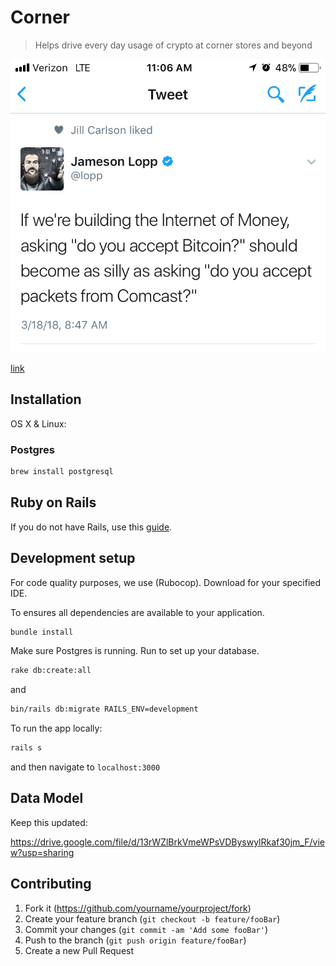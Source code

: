 # Corner
> Helps drive every day usage of crypto at corner stores and beyond

![tweet](https://github.com/helios-coop/corner/blob/master/app/assets/images/jamseson_lopp_tweet.jpg?raw=true)

[link](https://twitter.com/lopp/status/975398250709766144)

## Installation

OS X & Linux:

### Postgres

```sh
brew install postgresql
```

## Ruby on Rails

If you do not have Rails, use this [guide](http://installrails.com).


## Development setup

For code quality purposes, we use (Rubocop). Download for your specified IDE.

To ensures all dependencies are available to your application.
```sh
bundle install
```

Make sure Postgres is running. Run to set up your database.
```sh
rake db:create:all
```

and

```sh
bin/rails db:migrate RAILS_ENV=development
```

To run the app locally:
```sh
rails s
```

and then navigate to `localhost:3000`

## Data Model

Keep this updated:

https://drive.google.com/file/d/13rWZlBrkVmeWPsVDByswylRkaf30jm_F/view?usp=sharing

## Contributing

1. Fork it (<https://github.com/yourname/yourproject/fork>)
2. Create your feature branch (`git checkout -b feature/fooBar`)
3. Commit your changes (`git commit -am 'Add some fooBar'`)
4. Push to the branch (`git push origin feature/fooBar`)
5. Create a new Pull Request
